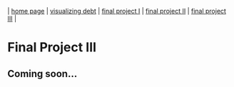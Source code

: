 | [home page](https://yuanmeng128.github.io/Ivy-YuanMeng-TSWD-portfolio/) | [visualizing debt](visualizing-government-debt) | [final project I](final-project-part-one) | [final project II](final-project-part-two) | [final project III](final-project-part-three) |

# Final Project III

## Coming soon...
